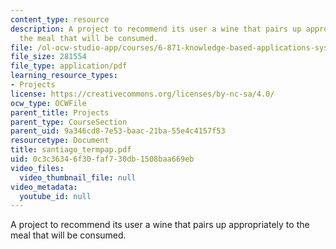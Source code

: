 ```yaml
---
content_type: resource
description: A project to recommend its user a wine that pairs up appropriately to
  the meal that will be consumed.
file: /ol-ocw-studio-app/courses/6-871-knowledge-based-applications-systems-spring-2005/0c3c36346f30faf730db1508baa669eb_santiago_termpap.pdf
file_size: 281554
file_type: application/pdf
learning_resource_types:
- Projects
license: https://creativecommons.org/licenses/by-nc-sa/4.0/
ocw_type: OCWFile
parent_title: Projects
parent_type: CourseSection
parent_uid: 9a346cd8-7e53-baac-21ba-55e4c4157f53
resourcetype: Document
title: santiago_termpap.pdf
uid: 0c3c3634-6f30-faf7-30db-1508baa669eb
video_files:
  video_thumbnail_file: null
video_metadata:
  youtube_id: null
---
```

A project to recommend its user a wine that pairs up appropriately to the meal that will be consumed.